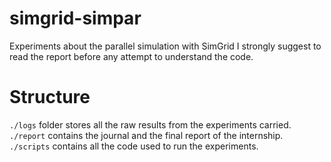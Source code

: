 simgrid-simpar
==============

Experiments about the parallel simulation with SimGrid
I strongly suggest to read the report before any attempt to understand the code.

Structure
=========

`./logs` folder stores all the raw results from the experiments carried.
`./report` contains the journal and the final report of the internship.
`./scripts` contains all the code used to run the experiments.
